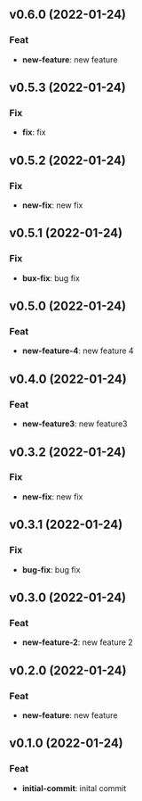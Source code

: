 ## v0.6.0 (2022-01-24)

### Feat

- **new-feature**: new feature

## v0.5.3 (2022-01-24)

### Fix

- **fix**: fix

## v0.5.2 (2022-01-24)

### Fix

- **new-fix**: new fix

## v0.5.1 (2022-01-24)

### Fix

- **bux-fix**: bug fix

## v0.5.0 (2022-01-24)

### Feat

- **new-feature-4**: new feature 4

## v0.4.0 (2022-01-24)

### Feat

- **new-feature3**: new feature3

## v0.3.2 (2022-01-24)

### Fix

- **new-fix**: new fix

## v0.3.1 (2022-01-24)

### Fix

- **bug-fix**: bug fix

## v0.3.0 (2022-01-24)

### Feat

- **new-feature-2**: new feature 2

## v0.2.0 (2022-01-24)

### Feat

- **new-feature**: new feature

## v0.1.0 (2022-01-24)

### Feat

- **initial-commit**: inital commit
